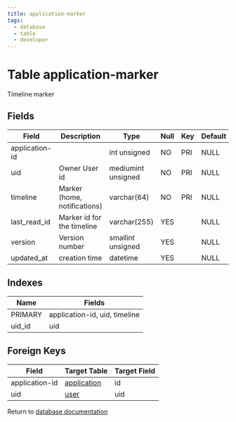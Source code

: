 ```yaml
---
title: application-marker
tags:
  - database
  - table
  - developer
---
```

# Table application-marker

Timeline marker

## Fields

| Field          | Description                  | Type               | Null | Key | Default | Extra |
| -------------- | ---------------------------- | ------------------ | ---- | --- | ------- | ----- |
| application-id |                              | int unsigned       | NO   | PRI | NULL    |       |
| uid            | Owner User id                | mediumint unsigned | NO   | PRI | NULL    |       |
| timeline       | Marker (home, notifications) | varchar(64)        | NO   | PRI | NULL    |       |
| last_read_id   | Marker id for the timeline   | varchar(255)       | YES  |     | NULL    |       |
| version        | Version number               | smallint unsigned  | YES  |     | NULL    |       |
| updated_at     | creation time                | datetime           | YES  |     | NULL    |       |

## Indexes

| Name    | Fields                        |
| ------- | ----------------------------- |
| PRIMARY | application-id, uid, timeline |
| uid_id  | uid                           |

## Foreign Keys

| Field          | Target Table                       | Target Field |
| -------------- | ---------------------------------- | ------------ |
| application-id | [application](./db_application.md) | id           |
| uid            | [user](./db_user.md)               | uid          |

Return to [database documentation](./index.md)
